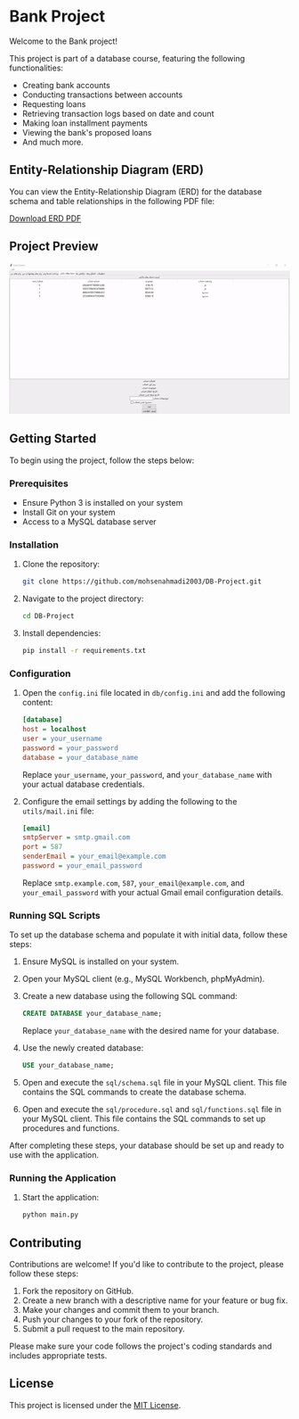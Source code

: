 # Bank Project

Welcome to the Bank project!

This project is part of a database course, featuring the following functionalities:

- Creating bank accounts
- Conducting transactions between accounts
- Requesting loans
- Retrieving transaction logs based on date and count
- Making loan installment payments
- Viewing the bank's proposed loans
- And much more.

## Entity-Relationship Diagram (ERD)

You can view the Entity-Relationship Diagram (ERD) for the database schema and table relationships in the following PDF file:

[Download ERD PDF](https://github.com/mohsenahmadi2003/DB-Project/blob/main/ER.pdf)

## Project Preview

![Bank Project Preview](https://github.com/mohsenahmadi2003/DB-Project/blob/main/bank.gif)

## Getting Started

To begin using the project, follow the steps below:

### Prerequisites

- Ensure Python 3 is installed on your system
- Install Git on your system
- Access to a MySQL database server

### Installation

1. Clone the repository:

   ```bash
   git clone https://github.com/mohsenahmadi2003/DB-Project.git
   ```
2. Navigate to the project directory:

   ```bash
   cd DB-Project
   ```
3. Install dependencies:

   ```bash
   pip install -r requirements.txt
   ```

### Configuration

1. Open the `config.ini` file located in `db/config.ini` and add the following content:

   ```ini
   [database]
   host = localhost
   user = your_username
   password = your_password
   database = your_database_name
   ```

   Replace `your_username`, `your_password`, and `your_database_name` with your actual database credentials.
2. Configure the email settings by adding the following to the `utils/mail.ini` file:

   ```ini
   [email]
   smtpServer = smtp.gmail.com
   port = 587
   senderEmail = your_email@example.com
   password = your_email_password
   ```

   Replace `smtp.example.com`, `587`, `your_email@example.com`, and `your_email_password` with your actual Gmail email configuration details.

### Running SQL Scripts

To set up the database schema and populate it with initial data, follow these steps:

1. Ensure MySQL is installed on your system.
2. Open your MySQL client (e.g., MySQL Workbench, phpMyAdmin).
3. Create a new database using the following SQL command:

   ```sql
   CREATE DATABASE your_database_name;
   ```

   Replace `your_database_name` with the desired name for your database.
4. Use the newly created database:

   ```sql
   USE your_database_name;
   ```
5. Open and execute the `sql/schema.sql` file in your MySQL client. This file contains the SQL commands to create the database schema.
6. Open and execute the `sql/procedure.sql` and `sql/functions.sql` file in your MySQL client. This file contains the SQL commands to set up procedures and functions.

After completing these steps, your database should be set up and ready to use with the application.

### Running the Application

1. Start the application:

   ```bash
   python main.py
   ```

## Contributing

Contributions are welcome! If you'd like to contribute to the project, please follow these steps:

1. Fork the repository on GitHub.
2. Create a new branch with a descriptive name for your feature or bug fix.
3. Make your changes and commit them to your branch.
4. Push your changes to your fork of the repository.
5. Submit a pull request to the main repository.

Please make sure your code follows the project's coding standards and includes appropriate tests.

## License

This project is licensed under the [MIT License](LICENSE).
